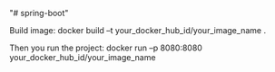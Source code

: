 "# spring-boot" 

Build image:
docker build –t your_docker_hub_id/your_image_name .

Then you run the project:
docker run  –p 8080:8080 your_docker_hub_id/your_image_name